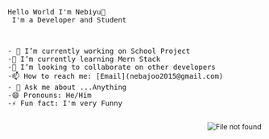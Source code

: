 <pre>
<p color:blue>Hello World I'm Nebiyu👋
 I'm a Developer and Student</p>

- 🔭 I’m currently working on School Project
-🌱 I’m currently learning Mern Stack
-👯 I’m looking to collaborate on other developers
-📫 How to reach me: [Email](nebajoo2015@gmail.com)
- 💬 Ask me about ...Anything
-😄 Pronouns: He/Him
-⚡ Fun fact: I'm very Funny

</pre>
<img ser="https://www.google.com/url?sa=i&url=https%3A%2F%2Fvideoplasty.com%2Fstock-animation%2Fmidnight-coding-late-night-session-lofi-animation-28139&psig=AOvVaw3rhDqXwnsxn5p-0qeStrYV&ust=1672910117594000&source=images&cd=vfe&ved=0CBAQjRxqFwoTCPC1oYTKrfwCFQAAAAAdAAAAABAI" alt="File not found" align="right"/>
<!--
**Nebajooo/Nebajooo** is a ✨ _special_ ✨ repository because its `README.md` (this file) appears on your GitHub profile.

Here are some ideas to get you started:

- 🔭 I’m currently working on ...
- 🌱 I’m currently learning ...
- 👯 I’m looking to collaborate on ...
- 🤔 I’m looking for help with ...
- 💬 Ask me about ...
- 📫 How to reach me: ...
- 😄 Pronouns: ...
- ⚡ Fun fact: ...
-->
